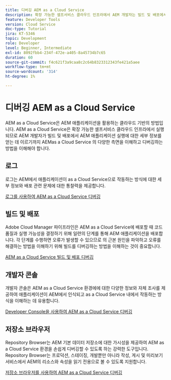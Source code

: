 ```yaml
---
title: 디버깅 AEM as a Cloud Service
description: 확장 가능한 셀프서비스 클라우드 인프라에서 AEM 개발자는 빌드 및 배포에서 AEM 애플리케이션 실행에 대한 세부 정보 가져오기에 이르기까지 AEMas a Cloud Service 의 다양한 측면을 이해하고 디버깅하는 방법을 이해해야 합니다.
feature: Developer Tools
version: Cloud Service
doc-type: Tutorial
jira: KT-5346
topic: Development
role: Developer
level: Beginner, Intermediate
exl-id: 8092fbb4-234f-472e-a405-8a45734b7c65
duration: 60
source-git-commit: f4c621f3a9caa8c2c64b8323312343fe421a5aee
workflow-type: tm+mt
source-wordcount: '314'
ht-degree: 1%

---
```


# 디버깅 AEM as a Cloud Service

AEM as a Cloud Service은 AEM 애플리케이션을 활용하는 클라우드 기반의 방법입니다. AEM as a Cloud Service은 확장 가능한 셀프서비스 클라우드 인프라에서 실행되므로 AEM 개발자가 빌드 및 배포에서 AEM 애플리케이션 실행에 대한 세부 정보를 얻는 데 이르기까지 AEMas a Cloud Service 의 다양한 측면을 이해하고 디버깅하는 방법을 이해해야 합니다.

## 로그

로그는 AEM에서 애플리케이션이 as a Cloud Service으로 작동하는 방식에 대한 세부 정보와 배포 관련 문제에 대한 통찰력을 제공합니다.

[로그를 사용하여 AEM as a Cloud Service 디버깅](./logs.md)

## 빌드 및 배포

Adobe Cloud Manager 파이프라인은 AEM as a Cloud Service에 배포할 때 코드 품질과 실행 가능성을 결정하기 위해 일련의 단계를 통해 AEM 애플리케이션을 배포합니다. 각 단계를 수행하면 오류가 발생할 수 있으므로 의 근본 원인을 파악하고 오류를 해결하는 방법을 이해하기 위해 빌드를 디버깅하는 방법을 이해하는 것이 중요합니다.

[AEM as a Cloud Service 빌드 및 배포 디버깅](./build-and-deployment.md)

## 개발자 콘솔

개발자 콘솔은 AEM as a Cloud Service 환경에에 대한 다양한 정보와 자체 조사를 제공하여 애플리케이션이 AEM에서 인식되고 as a Cloud Service 내에서 작동하는 방식을 이해하는 데 유용합니다.

[Developer Console을 사용하여 AEM as a Cloud Service 디버깅](./developer-console.md)

## 저장소 브라우저

Repository Browser는 AEM 기본 데이터 저장소에 대한 가시성을 제공하여 AEM as a Cloud Service 환경을 손쉽게 디버깅할 수 있도록 하는 강력한 도구입니다. Repository Browser는 프로덕션, 스테이징, 개발뿐만 아니라 작성, 게시 및 미리보기 서비스에서 AEM의 리소스와 속성을 읽기 전용으로 볼 수 있도록 지원합니다.

[저장소 브라우저를 사용하여 AEM as a Cloud Service 디버깅](./repository-browser.md)
